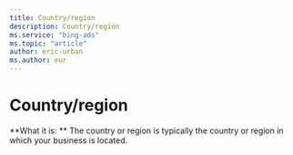 ```yaml
---
title: Country/region
description: Country/region
ms.service: "bing-ads"
ms.topic: "article"
author: eric-urban
ms.author: eur
---
```


# Country/region

**What it is: ** The country or region is typically the country or region in which your business is located.


